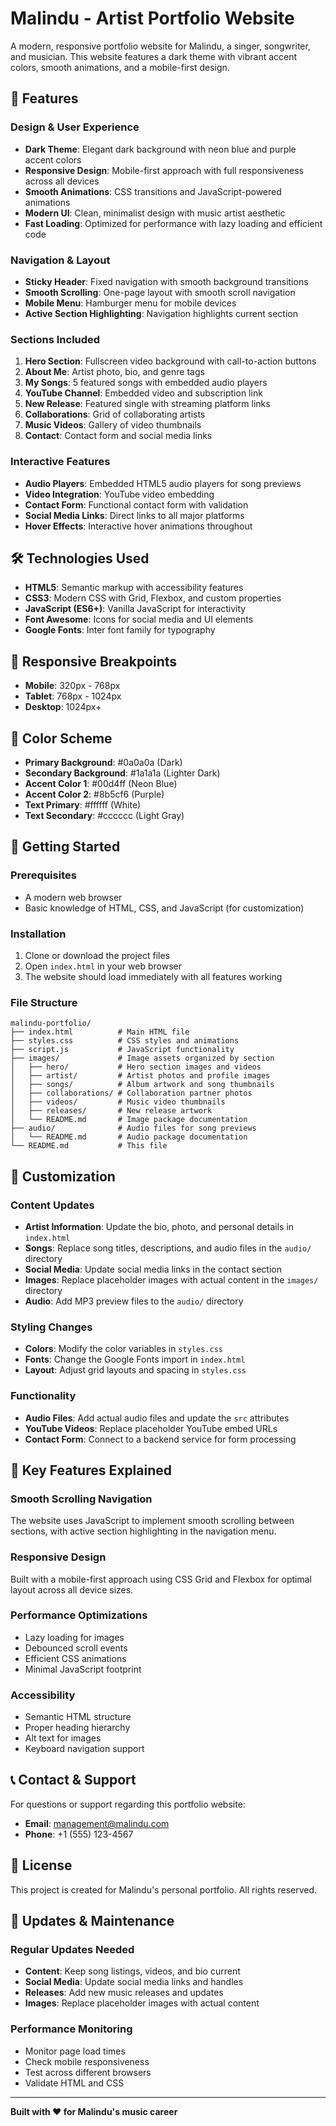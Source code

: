 # Malindu - Artist Portfolio Website

A modern, responsive portfolio website for Malindu, a singer, songwriter, and musician. This website features a dark theme with vibrant accent colors, smooth animations, and a mobile-first design.

## 🎵 Features

### Design & User Experience
- **Dark Theme**: Elegant dark background with neon blue and purple accent colors
- **Responsive Design**: Mobile-first approach with full responsiveness across all devices
- **Smooth Animations**: CSS transitions and JavaScript-powered animations
- **Modern UI**: Clean, minimalist design with music artist aesthetic
- **Fast Loading**: Optimized for performance with lazy loading and efficient code

### Navigation & Layout
- **Sticky Header**: Fixed navigation with smooth background transitions
- **Smooth Scrolling**: One-page layout with smooth scroll navigation
- **Mobile Menu**: Hamburger menu for mobile devices
- **Active Section Highlighting**: Navigation highlights current section

### Sections Included
1. **Hero Section**: Fullscreen video background with call-to-action buttons
2. **About Me**: Artist photo, bio, and genre tags
3. **My Songs**: 5 featured songs with embedded audio players
4. **YouTube Channel**: Embedded video and subscription link
5. **New Release**: Featured single with streaming platform links
6. **Collaborations**: Grid of collaborating artists
7. **Music Videos**: Gallery of video thumbnails
8. **Contact**: Contact form and social media links

### Interactive Features
- **Audio Players**: Embedded HTML5 audio players for song previews
- **Video Integration**: YouTube video embedding
- **Contact Form**: Functional contact form with validation
- **Social Media Links**: Direct links to all major platforms
- **Hover Effects**: Interactive hover animations throughout

## 🛠 Technologies Used

- **HTML5**: Semantic markup with accessibility features
- **CSS3**: Modern CSS with Grid, Flexbox, and custom properties
- **JavaScript (ES6+)**: Vanilla JavaScript for interactivity
- **Font Awesome**: Icons for social media and UI elements
- **Google Fonts**: Inter font family for typography

## 📱 Responsive Breakpoints

- **Mobile**: 320px - 768px
- **Tablet**: 768px - 1024px
- **Desktop**: 1024px+

## 🎨 Color Scheme

- **Primary Background**: #0a0a0a (Dark)
- **Secondary Background**: #1a1a1a (Lighter Dark)
- **Accent Color 1**: #00d4ff (Neon Blue)
- **Accent Color 2**: #8b5cf6 (Purple)
- **Text Primary**: #ffffff (White)
- **Text Secondary**: #cccccc (Light Gray)

## 🚀 Getting Started

### Prerequisites
- A modern web browser
- Basic knowledge of HTML, CSS, and JavaScript (for customization)

### Installation
1. Clone or download the project files
2. Open `index.html` in your web browser
3. The website should load immediately with all features working

### File Structure
```
malindu-portfolio/
├── index.html          # Main HTML file
├── styles.css          # CSS styles and animations
├── script.js           # JavaScript functionality
├── images/             # Image assets organized by section
│   ├── hero/           # Hero section images and videos
│   ├── artist/         # Artist photos and profile images
│   ├── songs/          # Album artwork and song thumbnails
│   ├── collaborations/ # Collaboration partner photos
│   ├── videos/         # Music video thumbnails
│   ├── releases/       # New release artwork
│   └── README.md       # Image package documentation
├── audio/              # Audio files for song previews
│   └── README.md       # Audio package documentation
└── README.md           # This file
```

## 📝 Customization

### Content Updates
- **Artist Information**: Update the bio, photo, and personal details in `index.html`
- **Songs**: Replace song titles, descriptions, and audio files in the `audio/` directory
- **Social Media**: Update social media links in the contact section
- **Images**: Replace placeholder images with actual content in the `images/` directory
- **Audio**: Add MP3 preview files to the `audio/` directory

### Styling Changes
- **Colors**: Modify the color variables in `styles.css`
- **Fonts**: Change the Google Fonts import in `index.html`
- **Layout**: Adjust grid layouts and spacing in `styles.css`

### Functionality
- **Audio Files**: Add actual audio files and update the `src` attributes
- **YouTube Videos**: Replace placeholder YouTube embed URLs
- **Contact Form**: Connect to a backend service for form processing

## 🌟 Key Features Explained

### Smooth Scrolling Navigation
The website uses JavaScript to implement smooth scrolling between sections, with active section highlighting in the navigation menu.

### Responsive Design
Built with a mobile-first approach using CSS Grid and Flexbox for optimal layout across all device sizes.

### Performance Optimizations
- Lazy loading for images
- Debounced scroll events
- Efficient CSS animations
- Minimal JavaScript footprint

### Accessibility
- Semantic HTML structure
- Proper heading hierarchy
- Alt text for images
- Keyboard navigation support

## 📞 Contact & Support

For questions or support regarding this portfolio website:
- **Email**: management@malindu.com
- **Phone**: +1 (555) 123-4567

## 📄 License

This project is created for Malindu's personal portfolio. All rights reserved.

## 🔄 Updates & Maintenance

### Regular Updates Needed
- **Content**: Keep song listings, videos, and bio current
- **Social Media**: Update social media links and handles
- **Releases**: Add new music releases and updates
- **Images**: Replace placeholder images with actual content

### Performance Monitoring
- Monitor page load times
- Check mobile responsiveness
- Test across different browsers
- Validate HTML and CSS

---

**Built with ❤️ for Malindu's music career** 